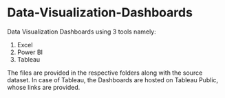 # Data-Visualization-Dashboards

Data Visualization Dashboards using 3 tools namely:

1. Excel
2. Power BI
3. Tableau

The files are provided in the respective folders along with the source dataset. In case of Tableau, the Dashboards are hosted on Tableau Public, whose links are provided.
